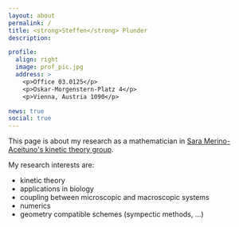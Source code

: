```yaml
---
layout: about
permalink: /
title: <strong>Steffen</strong> Plunder
description:

profile:
  align: right
  image: prof_pic.jpg
  address: >
    <p>Office 03.0125</p>
    <p>Oskar-Morgenstern-Platz 4</p>
    <p>Vienna, Austria 1090</p>

news: true
social: true
---
```


This page is about my research as a mathematician in <a href="https://saramerinoaceituno.wordpress.com/">Sara Merino-Aceituno's kinetic theory group</a>.

My research interests are:
- kinetic theory
 - applications in biology
 - coupling between microscopic and macroscopic systems
- numerics
 - geometry compatible schemes (sympectic methods, ...)
